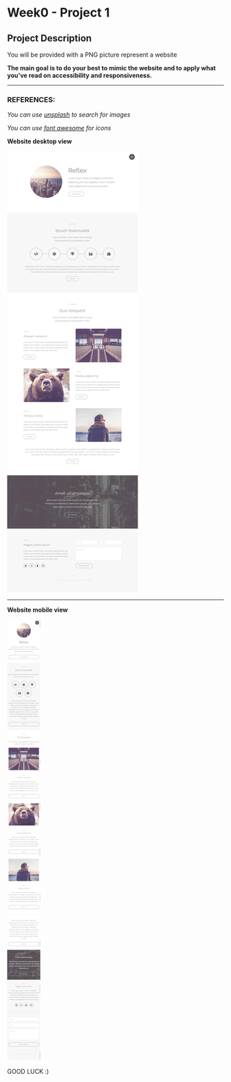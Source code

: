 # Week0 - Project 1

## Project Description

You will be provided with a PNG picture represent a website

**The main goal is to do your best to mimic the website and to apply what you've read on accessibility and responsiveness.**

---
### REFERENCES:
*You can use [unsplash](https://unsplash.com/) to search for images*

*You can use [font awesome](https://fontawesome.com/) for icons*

**Website desktop view**

![Website - desktop view](project1-desktop-view.png)


---

**Website mobile view**

![Website - mobile view](project1-mobile-view.png)

GOOD LUCK :)
